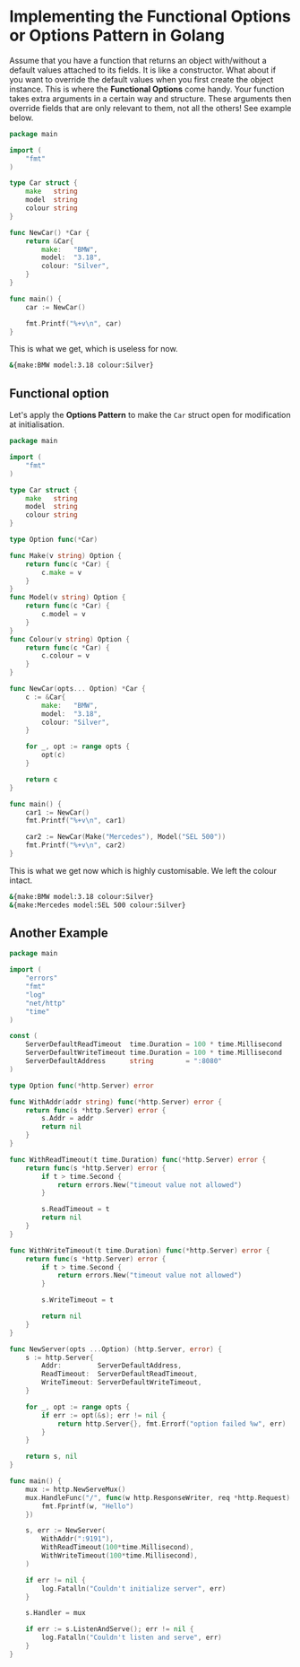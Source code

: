 # Implementing the Functional Options or Options Pattern in Golang

Assume that you have a function that returns an object with/without a default values attached to its fields. It is like a constructor. What about if you want to override the default values when you first create the object instance. This is where the **Functional Options** come handy. Your function takes extra arguments in a certain way and structure. These arguments then override fields that are only relevant to them, not all the others! See example below.

```go
package main

import (
	"fmt"
)

type Car struct {
	make   string
	model  string
	colour string
}

func NewCar() *Car {
	return &Car{
		make:   "BMW",
		model:  "3.18",
		colour: "Silver",
	}
}

func main() {
	car := NewCar()

	fmt.Printf("%+v\n", car)
}
```

This is what we get, which is useless for now.

```bash
&{make:BMW model:3.18 colour:Silver}
```

## Functional option

Let's apply the **Options Pattern** to make the `Car` struct open for modification at initialisation.

```go
package main

import (
	"fmt"
)

type Car struct {
	make   string
	model  string
	colour string
}

type Option func(*Car)

func Make(v string) Option {
	return func(c *Car) {
		c.make = v
	}
}
func Model(v string) Option {
	return func(c *Car) {
		c.model = v
	}
}
func Colour(v string) Option {
	return func(c *Car) {
		c.colour = v
	}
}

func NewCar(opts... Option) *Car {
	c := &Car{
		make:   "BMW",
		model:  "3.18",
		colour: "Silver",
	}

	for _, opt := range opts {
		opt(c)
	}

	return c
}

func main() {
	car1 := NewCar()
	fmt.Printf("%+v\n", car1)

	car2 := NewCar(Make("Mercedes"), Model("SEL 500"))
	fmt.Printf("%+v\n", car2)
}
```

This is what we get now which is highly customisable. We left the colour intact.

```bash
&{make:BMW model:3.18 colour:Silver}
&{make:Mercedes model:SEL 500 colour:Silver}
```

## Another Example

```go
package main

import (
	"errors"
	"fmt"
	"log"
	"net/http"
	"time"
)

const (
	ServerDefaultReadTimeout  time.Duration = 100 * time.Millisecond
	ServerDefaultWriteTimeout time.Duration = 100 * time.Millisecond
	ServerDefaultAddress      string        = ":8080"
)

type Option func(*http.Server) error

func WithAddr(addr string) func(*http.Server) error {
	return func(s *http.Server) error {
		s.Addr = addr
		return nil
	}
}

func WithReadTimeout(t time.Duration) func(*http.Server) error {
	return func(s *http.Server) error {
		if t > time.Second {
			return errors.New("timeout value not allowed")
		}

		s.ReadTimeout = t
		return nil
	}
}

func WithWriteTimeout(t time.Duration) func(*http.Server) error {
	return func(s *http.Server) error {
		if t > time.Second {
			return errors.New("timeout value not allowed")
		}

		s.WriteTimeout = t

		return nil
	}
}

func NewServer(opts ...Option) (http.Server, error) {
	s := http.Server{
		Addr:         ServerDefaultAddress,
		ReadTimeout:  ServerDefaultReadTimeout,
		WriteTimeout: ServerDefaultWriteTimeout,
	}

	for _, opt := range opts {
		if err := opt(&s); err != nil {
			return http.Server{}, fmt.Errorf("option failed %w", err)
		}
	}

	return s, nil
}

func main() {
	mux := http.NewServeMux()
	mux.HandleFunc("/", func(w http.ResponseWriter, req *http.Request) {
		fmt.Fprintf(w, "Hello")
	})

	s, err := NewServer(
		WithAddr(":9191"),
		WithReadTimeout(100*time.Millisecond),
		WithWriteTimeout(100*time.Millisecond),
	)

	if err != nil {
		log.Fatalln("Couldn't initialize server", err)
	}

	s.Handler = mux

	if err := s.ListenAndServe(); err != nil {
		log.Fatalln("Couldn't listen and serve", err)
	}
}
```
